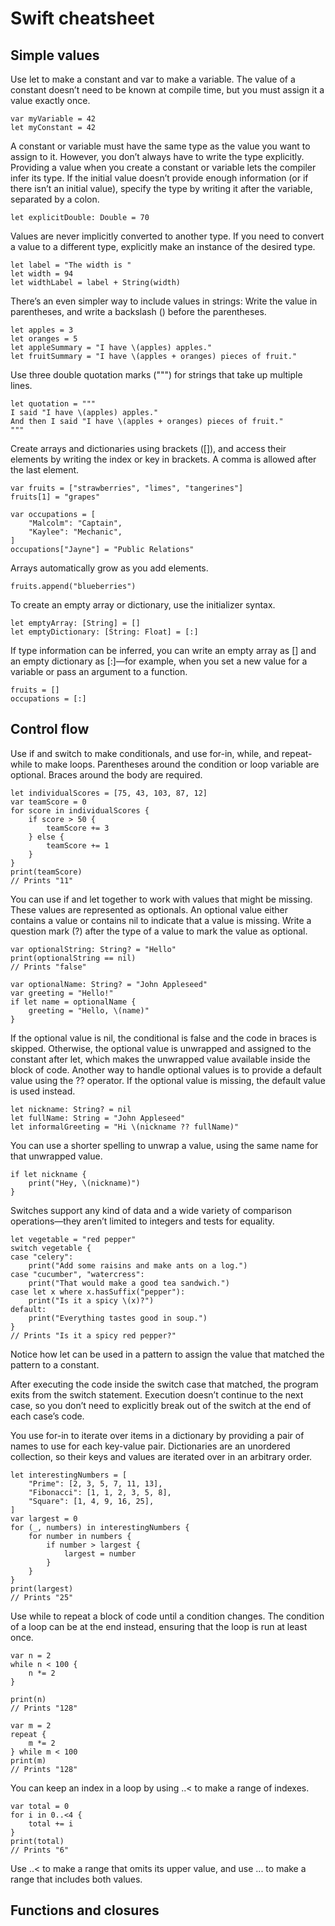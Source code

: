 # Swift cheatsheet
## Simple values
Use let to make a constant and var to make a variable. The value of a constant doesn’t need to be known at compile time, but you must assign it a value exactly once.

```
var myVariable = 42
let myConstant = 42
```
A constant or variable must have the same type as the value you want to assign to it. However, you don’t always have to write the type explicitly. Providing a value when you create a constant or variable lets the compiler infer its type.
If the initial value doesn’t provide enough information (or if there isn’t an initial value), specify the type by writing it after the variable, separated by a colon.
```
let explicitDouble: Double = 70
```
Values are never implicitly converted to another type. If you need to convert a value to a different type, explicitly make an instance of the desired type.
```
let label = "The width is "
let width = 94
let widthLabel = label + String(width)
```
There’s an even simpler way to include values in strings: Write the value in parentheses, and write a backslash (\) before the parentheses.
```
let apples = 3
let oranges = 5
let appleSummary = "I have \(apples) apples."
let fruitSummary = "I have \(apples + oranges) pieces of fruit."
```
Use three double quotation marks (""") for strings that take up multiple lines. 
```
let quotation = """
I said "I have \(apples) apples."
And then I said "I have \(apples + oranges) pieces of fruit."
"""
```
Create arrays and dictionaries using brackets ([]), and access their elements by writing the index or key in brackets. A comma is allowed after the last element.
```
var fruits = ["strawberries", "limes", "tangerines"]
fruits[1] = "grapes"

var occupations = [
    "Malcolm": "Captain",
    "Kaylee": "Mechanic",
]
occupations["Jayne"] = "Public Relations"
```
Arrays automatically grow as you add elements.
```
fruits.append("blueberries")
```
To create an empty array or dictionary, use the initializer syntax.
```
let emptyArray: [String] = []
let emptyDictionary: [String: Float] = [:]
```
If type information can be inferred, you can write an empty array as [] and an empty dictionary as [:]—for example, when you set a new value for a variable or pass an argument to a function.
```
fruits = []
occupations = [:]
```
## Control flow
Use if and switch to make conditionals, and use for-in, while, and repeat-while to make loops. Parentheses around the condition or loop variable are optional. Braces around the body are required.
```
let individualScores = [75, 43, 103, 87, 12]
var teamScore = 0
for score in individualScores {
    if score > 50 {
        teamScore += 3
    } else {
        teamScore += 1
    }
}
print(teamScore)
// Prints "11"
```
You can use if and let together to work with values that might be missing. These values are represented as optionals. An optional value either contains a value or contains nil to indicate that a value is missing. Write a question mark (?) after the type of a value to mark the value as optional.
```
var optionalString: String? = "Hello"
print(optionalString == nil)
// Prints "false"

var optionalName: String? = "John Appleseed"
var greeting = "Hello!"
if let name = optionalName {
    greeting = "Hello, \(name)"
}
```
If the optional value is nil, the conditional is false and the code in braces is skipped. Otherwise, the optional value is unwrapped and assigned to the constant after let, which makes the unwrapped value available inside the block of code.
Another way to handle optional values is to provide a default value using the ?? operator. If the optional value is missing, the default value is used instead.
```
let nickname: String? = nil
let fullName: String = "John Appleseed"
let informalGreeting = "Hi \(nickname ?? fullName)"
```
You can use a shorter spelling to unwrap a value, using the same name for that unwrapped value.
```
if let nickname {
    print("Hey, \(nickname)")
}
```
Switches support any kind of data and a wide variety of comparison operations—they aren’t limited to integers and tests for equality.
```
let vegetable = "red pepper"
switch vegetable {
case "celery":
    print("Add some raisins and make ants on a log.")
case "cucumber", "watercress":
    print("That would make a good tea sandwich.")
case let x where x.hasSuffix("pepper"):
    print("Is it a spicy \(x)?")
default:
    print("Everything tastes good in soup.")
}
// Prints "Is it a spicy red pepper?"
```
Notice how let can be used in a pattern to assign the value that matched the pattern to a constant.

After executing the code inside the switch case that matched, the program exits from the switch statement. Execution doesn’t continue to the next case, so you don’t need to explicitly break out of the switch at the end of each case’s code.

You use for-in to iterate over items in a dictionary by providing a pair of names to use for each key-value pair. Dictionaries are an unordered collection, so their keys and values are iterated over in an arbitrary order.
```
let interestingNumbers = [
    "Prime": [2, 3, 5, 7, 11, 13],
    "Fibonacci": [1, 1, 2, 3, 5, 8],
    "Square": [1, 4, 9, 16, 25],
]
var largest = 0
for (_, numbers) in interestingNumbers {
    for number in numbers {
        if number > largest {
            largest = number
        }
    }
}
print(largest)
// Prints "25"
```
Use while to repeat a block of code until a condition changes. The condition of a loop can be at the end instead, ensuring that the loop is run at least once.
```
var n = 2
while n < 100 {
    n *= 2
}

print(n)
// Prints "128"

var m = 2
repeat {
    m *= 2
} while m < 100
print(m)
// Prints "128"
```
You can keep an index in a loop by using ..< to make a range of indexes.
```
var total = 0
for i in 0..<4 {
    total += i
}
print(total)
// Prints "6"
```
Use ..< to make a range that omits its upper value, and use ... to make a range that includes both values.
## Functions and closures
